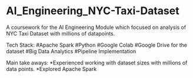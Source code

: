 # AI_Engineering_NYC-Taxi-Dataset
A coursework for the AI Engineering Module which focused on analysis of NYC Taxi Dataset with millions of datapoints.

Tech Stack:
#Apache Spark
#Python
#Google Colab
#Google Drive for the dataset
#Big Data Analytics
#Pipeline Implementation



Main take aways: 
*Experienced working with dataset sizes with millions of data points.
*Explored Apache Spark

